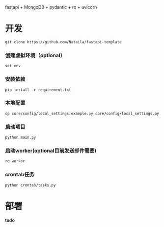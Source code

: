 fastapi + MongoDB + pydantic + rq + uvicorn

# 开发
`git clone https://github.com/Nataila/fastapi-template`

### 创建虚拟环境（optional）
`set env`
### 安装依赖
`pip install -r requirement.txt`
### 本地配置
`cp core/config/local_settings.example.py core/config/local_settings.py`
### 启动项目
`python main.py`
### 启动worker(optional目前发送邮件需要)
`rq worker`
### crontab任务
`python crontab/tasks.py`

# 部署
**todo**
